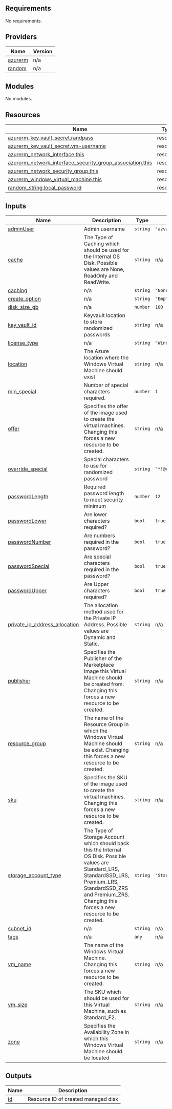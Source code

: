 ## Requirements

No requirements.

## Providers

| Name | Version |
|------|---------|
| <a name="provider_azurerm"></a> [azurerm](#provider\_azurerm) | n/a |
| <a name="provider_random"></a> [random](#provider\_random) | n/a |

## Modules

No modules.

## Resources

| Name | Type |
|------|------|
| [azurerm_key_vault_secret.randpass](https://registry.terraform.io/providers/hashicorp/azurerm/latest/docs/resources/key_vault_secret) | resource |
| [azurerm_key_vault_secret.vm-username](https://registry.terraform.io/providers/hashicorp/azurerm/latest/docs/resources/key_vault_secret) | resource |
| [azurerm_network_interface.this](https://registry.terraform.io/providers/hashicorp/azurerm/latest/docs/resources/network_interface) | resource |
| [azurerm_network_interface_security_group_association.this](https://registry.terraform.io/providers/hashicorp/azurerm/latest/docs/resources/network_interface_security_group_association) | resource |
| [azurerm_network_security_group.this](https://registry.terraform.io/providers/hashicorp/azurerm/latest/docs/resources/network_security_group) | resource |
| [azurerm_windows_virtual_machine.this](https://registry.terraform.io/providers/hashicorp/azurerm/latest/docs/resources/windows_virtual_machine) | resource |
| [random_string.local_password](https://registry.terraform.io/providers/hashicorp/random/latest/docs/resources/string) | resource |

## Inputs

| Name | Description | Type | Default | Required |
|------|-------------|------|---------|:--------:|
| <a name="input_adminUser"></a> [adminUser](#input\_adminUser) | Admin username | `string` | `"azvalmontadmin"` | no |
| <a name="input_cache"></a> [cache](#input\_cache) | The Type of Caching which should be used for the Internal OS Disk. Possible values are None, ReadOnly and ReadWrite. | `string` | n/a | yes |
| <a name="input_caching"></a> [caching](#input\_caching) | n/a | `string` | `"None"` | no |
| <a name="input_create_option"></a> [create\_option](#input\_create\_option) | n/a | `string` | `"Empty"` | no |
| <a name="input_disk_size_gb"></a> [disk\_size\_gb](#input\_disk\_size\_gb) | n/a | `number` | `100` | no |
| <a name="input_key_vault_id"></a> [key\_vault\_id](#input\_key\_vault\_id) | Keyvault location to store randomized passwords | `string` | n/a | yes |
| <a name="input_license_type"></a> [license\_type](#input\_license\_type) | n/a | `string` | `"Windows_Server"` | no |
| <a name="input_location"></a> [location](#input\_location) | The Azure location where the Windows Virtual Machine should exist | `string` | n/a | yes |
| <a name="input_min_special"></a> [min\_special](#input\_min\_special) | Number of special characters required. | `number` | `1` | no |
| <a name="input_offer"></a> [offer](#input\_offer) | Specifies the offer of the image used to create the virtual machines. Changing this forces a new resource to be created. | `string` | n/a | yes |
| <a name="input_override_special"></a> [override\_special](#input\_override\_special) | Special characters to use for randomized password | `string` | `"*!@#?"` | no |
| <a name="input_passwordLength"></a> [passwordLength](#input\_passwordLength) | Required password length to meet security minimum | `number` | `12` | no |
| <a name="input_passwordLower"></a> [passwordLower](#input\_passwordLower) | Are lower characters required? | `bool` | `true` | no |
| <a name="input_passwordNumber"></a> [passwordNumber](#input\_passwordNumber) | Are numbers required in the password? | `bool` | `true` | no |
| <a name="input_passwordSpecial"></a> [passwordSpecial](#input\_passwordSpecial) | Are special characters required in the password? | `bool` | `true` | no |
| <a name="input_passwordUpper"></a> [passwordUpper](#input\_passwordUpper) | Are Upper characters required? | `bool` | `true` | no |
| <a name="input_private_ip_address_allocation"></a> [private\_ip\_address\_allocation](#input\_private\_ip\_address\_allocation) | The allocation method used for the Private IP Address. Possible values are Dynamic and Static. | `string` | n/a | yes |
| <a name="input_publisher"></a> [publisher](#input\_publisher) | Specifies the Publisher of the Marketplace Image this Virtual Machine should be created from. Changing this forces a new resource to be created. | `string` | n/a | yes |
| <a name="input_resource_group"></a> [resource\_group](#input\_resource\_group) | The name of the Resource Group in which the Windows Virtual Machine should be exist. Changing this forces a new resource to be created. | `string` | n/a | yes |
| <a name="input_sku"></a> [sku](#input\_sku) | Specifies the SKU of the image used to create the virtual machines. Changing this forces a new resource to be created. | `string` | n/a | yes |
| <a name="input_storage_account_type"></a> [storage\_account\_type](#input\_storage\_account\_type) | The Type of Storage Account which should back this the Internal OS Disk. Possible values are Standard\_LRS, StandardSSD\_LRS, Premium\_LRS, StandardSSD\_ZRS and Premium\_ZRS. Changing this forces a new resource to be created. | `string` | `"Standard_SSD"` | no |
| <a name="input_subnet_id"></a> [subnet\_id](#input\_subnet\_id) | n/a | `string` | n/a | yes |
| <a name="input_tags"></a> [tags](#input\_tags) | n/a | `any` | n/a | yes |
| <a name="input_vm_name"></a> [vm\_name](#input\_vm\_name) | The name of the Windows Virtual Machine. Changing this forces a new resource to be created. | `string` | n/a | yes |
| <a name="input_vm_size"></a> [vm\_size](#input\_vm\_size) | The SKU which should be used for this Virtual Machine, such as Standard\_F2. | `string` | n/a | yes |
| <a name="input_zone"></a> [zone](#input\_zone) | Specifies the Availability Zone in which this Windows Virtual Machine should be located | `string` | n/a | yes |

## Outputs

| Name | Description |
|------|-------------|
| <a name="output_id"></a> [id](#output\_id) | Resource ID of created managed disk |
